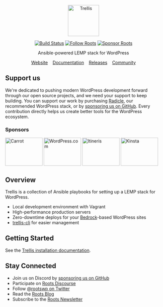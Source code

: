 <p align="center">
  <a href="https://roots.io/trellis/">
    <img alt="Trellis" src="https://cdn.roots.io/app/uploads/logo-trellis.svg" height="100">
  </a>
</p>

<p align="center">  
  <a href="https://github.com/roots/trellis/actions/workflows/ci.yml"><img alt="Build Status" src="https://img.shields.io/github/actions/workflow/status/roots/trellis/ci.yml?branch=master&logo=github&label=CI&style=flat-square"></a>
  <a href="https://twitter.com/rootswp"><img alt="Follow Roots" src="https://img.shields.io/badge/follow%20@rootswp-1da1f2?logo=twitter&logoColor=ffffff&message=&style=flat-square"></a>
  <a href="https://github.com/sponsors/roots"><img src="https://img.shields.io/badge/sponsor%20roots-525ddc?logo=github&style=flat-square&logoColor=ffffff&message=" alt="Sponsor Roots"></a>
</p>

<p align="center">Ansible-powered LEMP stack for WordPress</strong></p>

<p align="center">
  <a href="https://roots.io/trellis/">Website</a> &nbsp;&nbsp; <a href="https://roots.io/trellis/docs/installation/">Documentation</a> &nbsp;&nbsp; <a href="https://github.com/roots/trellis/releases">Releases</a> &nbsp;&nbsp; <a href="https://discourse.roots.io/">Community</a>
</p>

## Support us

We're dedicated to pushing modern WordPress development forward through our open source projects, and we need your support to keep building. You can support our work by purchasing [Radicle](https://roots.io/radicle/), our recommended WordPress stack, or by [sponsoring us on GitHub](https://github.com/sponsors/roots). Every contribution directly helps us create better tools for the WordPress ecosystem.

### Sponsors

<a href="https://carrot.com/"><img src="https://cdn.roots.io/app/uploads/carrot.svg" alt="Carrot" width="120" height="90"></a> <a href="https://wordpress.com/"><img src="https://cdn.roots.io/app/uploads/wordpress.svg" alt="WordPress.com" width="120" height="90"></a> <a href="https://www.itineris.co.uk/"><img src="https://cdn.roots.io/app/uploads/itineris.svg" alt="Itineris" width="120" height="90"></a> <a href="https://kinsta.com/?kaid=OFDHAJIXUDIV"><img src="https://cdn.roots.io/app/uploads/kinsta.svg" alt="Kinsta" width="120" height="90"></a>

## Overview

Trellis is a collection of Ansible playbooks for setting up a LEMP stack for WordPress.

- Local development environment with Vagrant
- High-performance production servers
- Zero-downtime deploys for your [Bedrock](https://roots.io/bedrock/)-based WordPress sites
- [trellis-cli](https://github.com/roots/trellis-cli) for easier management

## Getting Started

See the [Trellis installation documentation](https://roots.io/trellis/docs/installation/).

## Stay Connected

- Join us on Discord by [sponsoring us on GitHub](https://github.com/sponsors/roots)
- Participate on [Roots Discourse](https://discourse.roots.io/)
- Follow [@rootswp on Twitter](https://twitter.com/rootswp)
- Read the [Roots Blog](https://roots.io/blog/)
- Subscribe to the [Roots Newsletter](https://roots.io/newsletter/)
